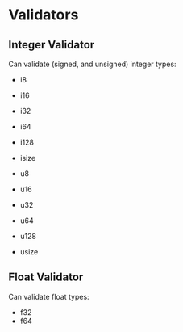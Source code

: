 # Validators

## Integer Validator

Can validate (signed, and unsigned) integer types:

- i8
- i16
- i32
- i64
- i128
- isize

- u8
- u16
- u32
- u64
- u128
- usize

## Float Validator

Can validate float types:

- f32
- f64
